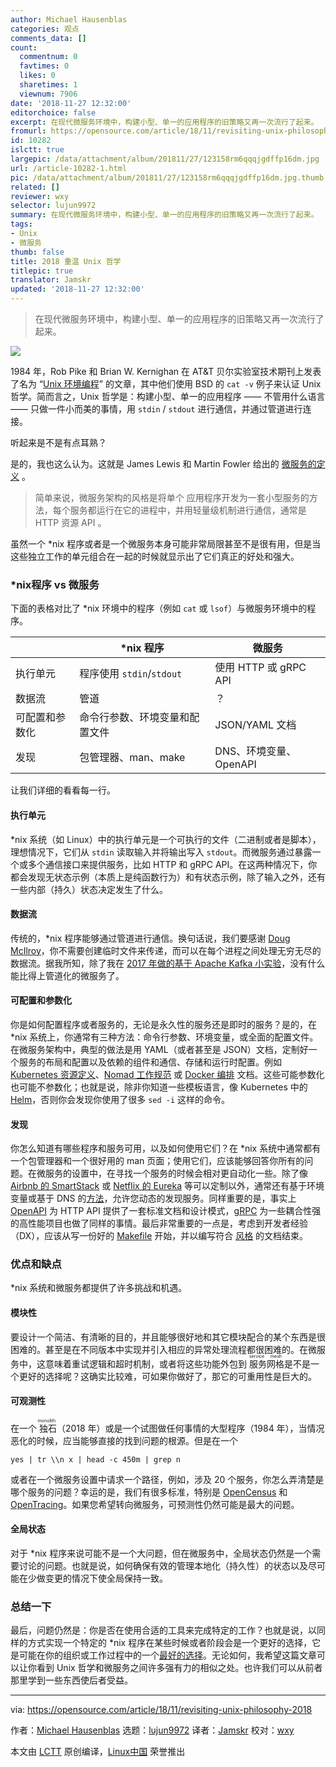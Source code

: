 ```yaml
---
author: Michael Hausenblas
categories: 观点
comments_data: []
count:
  commentnum: 0
  favtimes: 0
  likes: 0
  sharetimes: 1
  viewnum: 7906
date: '2018-11-27 12:32:00'
editorchoice: false
excerpt: 在现代微服务环境中，构建小型、单一的应用程序的旧策略又再一次流行了起来。
fromurl: https://opensource.com/article/18/11/revisiting-unix-philosophy-2018
id: 10282
islctt: true
largepic: /data/attachment/album/201811/27/123158rm6qqqjgdffp16dm.jpg
url: /article-10282-1.html
pic: /data/attachment/album/201811/27/123158rm6qqqjgdffp16dm.jpg.thumb.jpg
related: []
reviewer: wxy
selector: lujun9972
summary: 在现代微服务环境中，构建小型、单一的应用程序的旧策略又再一次流行了起来。
tags:
- Unix
- 微服务
thumb: false
title: 2018 重温 Unix 哲学
titlepic: true
translator: Jamskr
updated: '2018-11-27 12:32:00'
---
```



> 
> 在现代微服务环境中，构建小型、单一的应用程序的旧策略又再一次流行了起来。
> 
> 
> 


![](/data/attachment/album/201811/27/123158rm6qqqjgdffp16dm.jpg)


1984 年，Rob Pike 和 Brian W. Kernighan 在 AT&T 贝尔实验室技术期刊上发表了名为 “[Unix 环境编程](http://harmful.cat-v.org/cat-v/)” 的文章，其中他们使用 BSD 的 `cat -v` 例子来认证 Unix 哲学。简而言之，Unix 哲学是：构建小型、单一的应用程序 —— 不管用什么语言 —— 只做一件小而美的事情，用 `stdin` / `stdout` 进行通信，并通过管道进行连接。


听起来是不是有点耳熟？


是的，我也这么认为。这就是 James Lewis 和 Martin Fowler 给出的 [微服务的定义](https://martinfowler.com/articles/microservices.html) 。



> 
> 简单来说，微服务架构的风格是将单个 应用程序开发为一套小型服务的方法，每个服务都运行在它的进程中，并用轻量级机制进行通信，通常是 HTTP 资源 API 。
> 
> 
> 


虽然一个 \*nix 程序或者是一个微服务本身可能非常局限甚至不是很有用，但是当这些独立工作的单元组合在一起的时候就显示出了它们真正的好处和强大。


### \*nix程序 vs 微服务


下面的表格对比了 \*nix 环境中的程序（例如 `cat` 或 `lsof`）与微服务环境中的程序。




|  | \*nix 程序 | 微服务 |
| --- | --- | --- |
| 执行单元 | 程序使用 `stdin`/`stdout` | 使用 HTTP 或 gRPC API |
| 数据流 | 管道 | ？ |
| 可配置和参数化 | 命令行参数、环境变量和配置文件 | JSON/YAML 文档 |
| 发现 | 包管理器、man、make | DNS、环境变量、OpenAPI |


让我们详细的看看每一行。


#### 执行单元


\*nix 系统（如 Linux）中的执行单元是一个可执行的文件（二进制或者是脚本），理想情况下，它们从 `stdin` 读取输入并将输出写入 `stdout`。而微服务通过暴露一个或多个通信接口来提供服务，比如 HTTP 和 gRPC API。在这两种情况下，你都会发现无状态示例（本质上是纯函数行为）和有状态示例，除了输入之外，还有一些内部（持久）状态决定发生了什么。


#### 数据流


传统的，\*nix 程序能够通过管道进行通信。换句话说，我们要感谢 [Doug McIlroy](https://en.wikipedia.org/wiki/Douglas_McIlroy)，你不需要创建临时文件来传递，而可以在每个进程之间处理无穷无尽的数据流。据我所知，除了我在 [2017 年做的基于 Apache Kafka 小实验](https://speakerdeck.com/mhausenblas/distributed-named-pipes-and-other-inter-services-communication)，没有什么能比得上管道化的微服务了。


#### 可配置和参数化


你是如何配置程序或者服务的，无论是永久性的服务还是即时的服务？是的，在 \*nix 系统上，你通常有三种方法：命令行参数、环境变量，或全面的配置文件。在微服务架构中，典型的做法是用 YAML（或者甚至是 JSON）文档，定制好一个服务的布局和配置以及依赖的组件和通信、存储和运行时配置。例如 [Kubernetes 资源定义](http://kubernetesbyexample.com/)、[Nomad 工作规范](https://www.nomadproject.io/docs/job-specification/index.html) 或 [Docker 编排](https://docs.docker.com/compose/overview/) 文档。这些可能参数化也可能不参数化；也就是说，除非你知道一些模板语言，像 Kubernetes 中的 [Helm](https://helm.sh/)，否则你会发现你使用了很多 `sed -i` 这样的命令。


#### 发现


你怎么知道有哪些程序和服务可用，以及如何使用它们？在 \*nix 系统中通常都有一个包管理器和一个很好用的 man 页面；使用它们，应该能够回答你所有的问题。在微服务的设置中，在寻找一个服务的时候会相对更自动化一些。除了像 [Airbnb 的 SmartStack](https://github.com/airbnb/smartstack-cookbook) 或 [Netflix 的 Eureka](https://github.com/Netflix/eureka) 等可以定制以外，通常还有基于环境变量或基于 DNS 的[方法](https://kubernetes.io/docs/concepts/services-networking/service/#discovering-services)，允许您动态的发现服务。同样重要的是，事实上 [OpenAPI](https://www.openapis.org/) 为 HTTP API 提供了一套标准文档和设计模式，[gRPC](https://grpc.io/) 为一些耦合性强的高性能项目也做了同样的事情。最后非常重要的一点是，考虑到开发者经验（DX），应该从写一份好的 [Makefile](https://suva.sh/posts/well-documented-makefiles/) 开始，并以编写符合 [风格](https://www.linux.com/news/improve-your-writing-gnu-style-checkers) 的文档结束。


### 优点和缺点


\*nix 系统和微服务都提供了许多挑战和机遇。


#### 模块性


要设计一个简洁、有清晰的目的，并且能够很好地和其它模块配合的某个东西是很困难的。甚至是在不同版本中实现并引入相应的异常处理流程都很困难的。在微服务中，这意味着重试逻辑和超时机制，或者将这些功能外包到<ruby> 服务网格 <rt>  service mesh </rt></ruby>是不是一个更好的选择呢？这确实比较难，可如果你做好了，那它的可重用性是巨大的。


#### 可观测性


在一个<ruby> 独石 <rt>  monolith </rt></ruby>（2018 年）或是一个试图做任何事情的大型程序（1984 年），当情况恶化的时候，应当能够直接的找到问题的根源。但是在一个



```
yes | tr \\n x | head -c 450m | grep n
```

或者在一个微服务设置中请求一个路径，例如，涉及 20 个服务，你怎么弄清楚是哪个服务的问题？幸运的是，我们有很多标准，特别是 [OpenCensus](https://opencensus.io/) 和 [OpenTracing](https://opentracing.io/)。如果您希望转向微服务，可预测性仍然可能是最大的问题。


#### 全局状态


对于 \*nix 程序来说可能不是一个大问题，但在微服务中，全局状态仍然是一个需要讨论的问题。也就是说，如何确保有效的管理本地化（持久性）的状态以及尽可能在少做变更的情况下使全局保持一致。


### 总结一下


最后，问题仍然是：你是否在使用合适的工具来完成特定的工作？也就是说，以同样的方式实现一个特定的 \*nix 程序在某些时候或者阶段会是一个更好的选择，它是可能在你的组织或工作过程中的一个[最好的选择](https://robertnorthard.com/devops-days-well-architected-monoliths-are-okay/)。无论如何，我希望这篇文章可以让你看到 Unix 哲学和微服务之间许多强有力的相似之处。也许我们可以从前者那里学到一些东西使后者受益。




---


via: <https://opensource.com/article/18/11/revisiting-unix-philosophy-2018>


作者：[Michael Hausenblas](https://opensource.com/users/mhausenblas) 选题：[lujun9972](https://github.com/lujun9972) 译者：[Jamskr](https://github.com/Jamskr) 校对：[wxy](https://github.com/wxy)


本文由 [LCTT](https://github.com/LCTT/TranslateProject) 原创编译，[Linux中国](https://linux.cn/) 荣誉推出